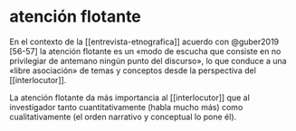 # atención flotante

En el contexto de la [[entrevista-etnografica]] acuerdo con @guber2019 [56-57] la atención flotante es un «modo de escucha que consiste en no privilegiar de antemano ningún punto del discurso», lo que conduce a una «libre asociación» de temas y conceptos desde la perspectiva del [[interlocutor]].

La atención flotante da más importancia al [[interlocutor]] que al investigador tanto cuantitativamente (habla mucho más) como cualitativamente (el orden narrativo y conceptual lo pone él).
